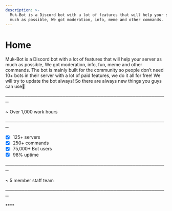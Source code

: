 ```yaml
---
description: >-
  Muk-Bot is a Discord bot with a lot of features that will help your server as
  much as possible, We got moderation, info, meme and other commands.
---
```


# Home

Muk-Bot is a Discord bot with a lot of features that will help your server as much as possible, We got moderation, info, fun, meme and other commands. The bot is mainly built for the community so people don’t need 10+ bots in their server with a lot of paid features, we do it all for free! We will try to update the bot always! So there are always new things you guys can use🧡

───────────────────────────────────────────────────

**~** Over 1,000 work hours

───────────────────────────────────────────────────

* [x] 125+ servers
* [x] 250+ commands
* [x] 75,000+ Bot users
* [x] 98% uptime

───────────────────────────────────────────────────

**~** 5 member staff team

───────────────────────────────────────────────────

\*\*\*\*

